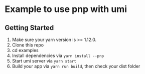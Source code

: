 # Example to use pnp with umi

## Getting Started

1. Make sure your yarn version is >= 1.12.0.
1. Clone this repo
1. cd examples
1. Install dependencies via `yarn install --pnp`
1. Start umi server via `yarn start`
1. Build your app via `yarn run build`, then check your dist folder
